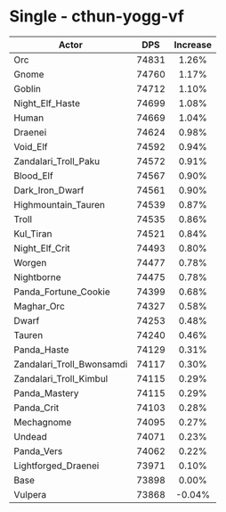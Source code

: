 # Single - cthun-yogg-vf
| Actor | DPS | Increase |
|---|:---:|:---:|
|Orc|74831|1.26%|
|Gnome|74760|1.17%|
|Goblin|74712|1.10%|
|Night_Elf_Haste|74699|1.08%|
|Human|74669|1.04%|
|Draenei|74624|0.98%|
|Void_Elf|74592|0.94%|
|Zandalari_Troll_Paku|74572|0.91%|
|Blood_Elf|74567|0.90%|
|Dark_Iron_Dwarf|74561|0.90%|
|Highmountain_Tauren|74539|0.87%|
|Troll|74535|0.86%|
|Kul_Tiran|74521|0.84%|
|Night_Elf_Crit|74493|0.80%|
|Worgen|74477|0.78%|
|Nightborne|74475|0.78%|
|Panda_Fortune_Cookie|74399|0.68%|
|Maghar_Orc|74327|0.58%|
|Dwarf|74253|0.48%|
|Tauren|74240|0.46%|
|Panda_Haste|74129|0.31%|
|Zandalari_Troll_Bwonsamdi|74117|0.30%|
|Zandalari_Troll_Kimbul|74115|0.29%|
|Panda_Mastery|74115|0.29%|
|Panda_Crit|74103|0.28%|
|Mechagnome|74095|0.27%|
|Undead|74071|0.23%|
|Panda_Vers|74062|0.22%|
|Lightforged_Draenei|73971|0.10%|
|Base|73898|0.00%|
|Vulpera|73868|-0.04%|
